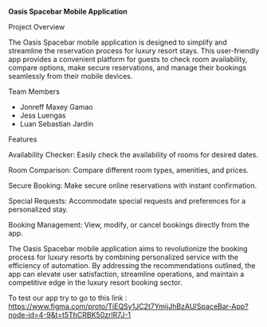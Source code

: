 **Oasis Spacebar Mobile Application**

Project Overview

The Oasis Spacebar mobile application is designed to simplify and streamline the reservation process for luxury resort stays. This user-friendly app provides a convenient platform for guests to check room availability, compare options, make secure reservations, and manage their bookings seamlessly from their mobile devices.

Team Members

- Jonreff Maxey Gamao
- Jess Luengas
- Luan Sebastian Jardin
  
Features

Availability Checker: Easily check the availability of rooms for desired dates.

Room Comparison: Compare different room types, amenities, and prices.

Secure Booking: Make secure online reservations with instant confirmation.

Special Requests: Accommodate special requests and preferences for a personalized stay.

Booking Management: View, modify, or cancel bookings directly from the app.


The Oasis Spacebar mobile application aims to revolutionize the booking process for luxury resorts by combining personalized service with the efficiency of automation. By addressing the recommendations outlined, the app can elevate user satisfaction, streamline operations, and maintain a competitive edge in the luxury resort booking sector.

To test our app try to go to this link : <u>https://www.figma.com/proto/TiEQSy1JC2t7YmijJhBzAU/SpaceBar-App?node-id=4-9&t=t5ThCRBK50zrlR7J-1<u>
